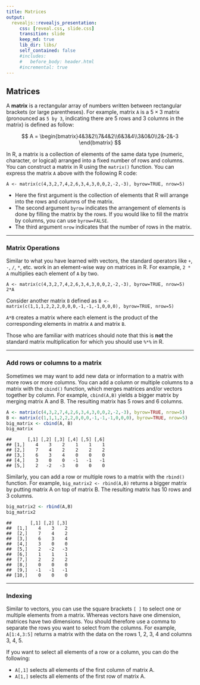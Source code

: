 ```yaml
---
title: Matrices
output:
  revealjs::revealjs_presentation:
     css: [reveal.css, slide.css]
     transition: slide
     keep_md: true
     lib_dir: libs/
     self_contained: false
     #includes: 
     #   before_body: header.html
     #incremental: true
---
```



## Matrices

A **matrix** is a rectangular array of numbers written between
rectangular brackets (or large parentheses). For example, matrix `A` is
a $5 \times 3$ matrix (pronounced as `5 by 3`, indicating there are 5
rows and 3 columns in the matrix) is defined as follow:

$$ A = \begin{bmatrix}4&3&2\\7&4&2\\6&3&4\\3&0&0\\2&-2&-3 \end{bmatrix} $$

In R, a matrix is a collection of elements of the same data type
(numeric, character, or logical) arranged into a fixed number of rows
and columns. You can construct a matrix in R using the `matrix()`
function. You can express the matrix `A` above with the following R
code:

`A <- matrix(c(4,3,2,7,4,2,6,3,4,3,0,0,2,-2,-3), byrow=TRUE, nrow=5)`

-   Here the first argument is the collection of elements that R will
    arrange into the rows and columns of the matrix.
-   The second argument `byrow` indicates the arrangement of elements is
    done by filling the matrix by the rows. If you would like to fill
    the matrix by columns, you can use `byrow=FALSE`.
-   The third argument `nrow` indicates that the number of rows in the
    matrix.
    
---

### Matrix Operations

Similar to what you have learned with vectors, the standard operators like `+`, `-`, `/`, `*`, etc. work in an element-wise way on matrices in R. For example, `2 * A` multiplies each element of `A` by two.

```
A <- matrix(c(4,3,2,7,4,2,6,3,4,3,0,0,2,-2,-3), byrow=TRUE, nrow=5)
2*A

```

Consider another matrix `B` defined as `B <- matrix(c(1,1,1,2,2,2,0,0,0,-1,-1,-1,0,0,0), byrow=TRUE, nrow=5)`

`A*B` creates a matrix where each element is the product of the corresponding elements in matrix `A` and matrix `B`.

Those who are familiar with matrices should note that this is **not** the standard matrix multiplication for which you should use `%*%` in R.
 
---
 
### Add rows or columns to a matrix

Sometimes we may want to add new data or information to a matrix with more rows or more columns.
You can add a column or multiple columns to a matrix with the `cbind()` function, which merges matrices and/or vectors together by column. For example, `cbind(A,B)` yields a bigger matrix by merging matrix A and B. The resulting matrix has 5 rows and 6 columns.


```r
A <- matrix(c(4,3,2,7,4,2,6,3,4,3,0,0,2,-2,-3), byrow=TRUE, nrow=5)
B <- matrix(c(1,1,1,2,2,2,0,0,0,-1,-1,-1,0,0,0), byrow=TRUE, nrow=5)
big_matrix <- cbind(A, B)
big_matrix
```

```
##      [,1] [,2] [,3] [,4] [,5] [,6]
## [1,]    4    3    2    1    1    1
## [2,]    7    4    2    2    2    2
## [3,]    6    3    4    0    0    0
## [4,]    3    0    0   -1   -1   -1
## [5,]    2   -2   -3    0    0    0
```

Similarly, you can add a row or multiple rows to a matrix with the `rbind()` function. For example, `big_matrix2 <- rbind(A,B)` returns a bigger matrix by putting matrix A on top of matrix B. The resulting matrix has 10 rows and 3 columns.


```r
big_matrix2 <- rbind(A,B)
big_matrix2
```

```
##       [,1] [,2] [,3]
##  [1,]    4    3    2
##  [2,]    7    4    2
##  [3,]    6    3    4
##  [4,]    3    0    0
##  [5,]    2   -2   -3
##  [6,]    1    1    1
##  [7,]    2    2    2
##  [8,]    0    0    0
##  [9,]   -1   -1   -1
## [10,]    0    0    0
```

---

### Indexing

Similar to vectors, you can use the square brackets `[ ]` to select one or multiple elements from a matrix. Whereas vectors have one dimension, matrices have two dimensions. You should therefore use a comma to separate the rows you want to select from the columns. For example, 
`A[1:4,3:5]` returns a matrix with the data on the rows 1, 2, 3, 4 and columns 3, 4, 5.

If you want to select all elements of a row or a column, you can do the following:

- `A[,1]` selects all elements of the first column of matrix A.
- `A[1,]` selects all elements of the first row of matrix A.

